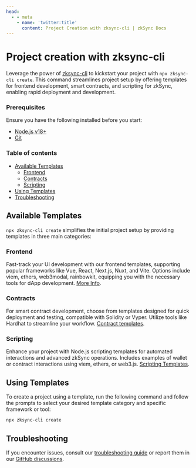 ```yaml
---
head:
  - - meta
    - name: 'twitter:title'
      content: Project Creation with zksync-cli | zkSync Docs
---
```


# Project creation with zksync-cli

Leverage the power of [zksync-cli](../../zksync-cli/getting-started.md) to kickstart your project with
`npx zksync-cli create`. This command streamlines project setup by offering templates for frontend development, smart
contracts, and scripting for zkSync, enabling rapid deployment and development.

### Prerequisites

Ensure you have the following installed before you start:

- [Node.js v18+](https://nodejs.org/en)
- [Git](https://git-scm.com/downloads)

### Table of contents

- [Available Templates](#available-templates)
  - [Frontend](#frontend)
  - [Contracts](#contracts)
  - [Scripting](#scripting)
- [Using Templates](#using-templates)
- [Troubleshooting](#troubleshooting)

## Available Templates

`npx zksync-cli create` simplifies the initial project setup by providing templates in three main categories:

### Frontend

Fast-track your UI development with our frontend templates, supporting popular frameworks like Vue, React, Next.js,
Nuxt, and Vite. Options include viem, ethers, web3modal, rainbowkit, equipping you with the necessary tools for dApp
development. [More Info](https://github.com/matter-labs/zksync-frontend-templates#readme).

### Contracts

For smart contract development, choose from templates designed for quick deployment and testing, compatible with
Solidity or Vyper. Utilize tools like Hardhat to streamline your workflow.
[Contract templates](https://github.com/matter-labs/zksync-contract-templates#readme).

### Scripting

Enhance your project with Node.js scripting templates for automated interactions and advanced zkSync operations.
Includes examples of wallet or contract interactions using viem, ethers, or web3.js.
[Scripting Templates](https://github.com/matter-labs/zksync-scripting-templates#readme).

## Using Templates

To create a project using a template, run the following command and follow the prompts to select your desired template
category and specific framework or tool:

```bash
npx zksync-cli create
```

## Troubleshooting

If you encounter issues, consult our [troubleshooting guide](../../zksync-cli/troubleshooting.md) or report them in our
[GitHub discussions](https://github.com/zkSync-Community-Hub/zksync-developers/discussions/new?category=general).
